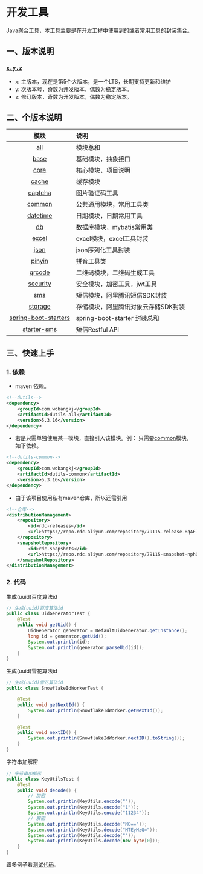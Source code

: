 # 开发工具

Java聚合工具，本工具主要是在开发工程中使用到的或者常用工具的封装集合。

## 一、版本说明

### **[`x.y.z`](./pom.xml)**

* `x`: 主版本，现在是第5个大版本，是一个LTS，长期支持更新和维护
* `y`: 次版本号，奇数为开发版本，偶数为稳定版本。
* `z`: 修订版本，奇数为开发版本，偶数为稳定版本。

## 二、个版本说明

| 模块 | 说明 | 
|:----:|:----|
| [all](./dutils-all/pom.xml) | 模块总和 |
| [base](./dutils-base/pom.xml) | 基础模块，抽象接口 | 
| [core](./dutils-core/pom.xml) | 核心模块，项目说明 |
| [cache](./dutils-cache/pom.xml) | 缓存模块 |
| [captcha](./dutils-captcha/pom.xml) | 图片验证码工具 |
| [common](./dutils-common/pom.xml) | 公共通用模块，常用工具类 |
| [datetime](./dutils-datetime/pom.xml) | 日期模块，日期常用工具 |
| [db](./dutils-db/pom.xml) | 数据库模块，mybatis常用类 |
| [excel](./dutils-excel/pom.xml) | excel模块，excel工具封装 |
| [json](./dutils-json/pom.xml) | json序列化工具封装 |
| [pinyin](./dutils-pinyin/pom.xml) | 拼音工具类 |
| [qrcode](./dutils-qrcode/pom.xml) | 二维码模块，二维码生成工具 |
| [security](./dutils-security/pom.xml) | 安全模块，加密工具，jwt工具 |
| [sms](./dutils-sms/pom.xml) | 短信模块，阿里腾讯短信SDK封装 |
| [storage](./dutils-storage/pom.xml) | 存储模块，阿里腾讯对象云存储SDK封装 |
| [spring-boot-starters](./dutils-spring-boot-starters/pom.xml) | spring-boot-starter 封装总和 |
| [starter-sms](./dutils-spring-boot-starters/dutils-sms-starter/pom.xml)| 短信Restful API |

## 三、快速上手

### 1. 依赖

* maven 依赖。

```xml
<!--dutils-->
<dependency>
    <groupId>com.wobangkj</groupId>
    <artifactId>dutils-all</artifactId>
    <version>5.3.16</version>
</dependency>
```

* 若是只需单独使用某一模块，直接引入该模块。例： 只需要[common](./dutils-common/pom.xml)模块，如下依赖。

```xml
<!--dutils-common-->
<dependency>
    <groupId>com.wobangkj</groupId>
    <artifactId>dutils-common</artifactId>
    <version>5.3.16</version>
</dependency>
```

* 由于该项目使用私有maven仓库，所以还需引用

```xml
<!--仓库-->
<distributionManagement>
    <repository>
        <id>rdc-releases</id>
        <url>https://repo.rdc.aliyun.com/repository/79115-release-8qAEIB/</url>
    </repository>
    <snapshotRepository>
        <id>rdc-snapshots</id>
        <url>https://repo.rdc.aliyun.com/repository/79115-snapshot-nphODc/</url>
    </snapshotRepository>
</distributionManagement>
```

### 2. 代码

生成(uuid)百度算法id

```java
// 生成(uuid)百度算法id
public class UidGeneratorTest {
	@Test
	public void getUid() {
		UidGenerator generator = DefaultUidGenerator.getInstance();
		long id = generator.getUid();
		System.out.println(id);
		System.out.println(generator.parseUid(id));
	}
}
```

生成(uuid)雪花算法id

```java
// 生成(uuid)雪花算法id
public class SnowflakeIdWorkerTest {

	@Test
	public void getNextId() {
		System.out.println(SnowflakeIdWorker.getNextId());
	}

	@Test
	public void nextID() {
		System.out.println(SnowflakeIdWorker.nextID().toString());
	}
}
```

字符串加解密

```java
// 字符串加解密
public class KeyUtilsTest {
	@Test
	public void decode() {
		// 加密
		System.out.println(KeyUtils.encode(""));
		System.out.println(KeyUtils.encode("1"));
		System.out.println(KeyUtils.encode("11234"));
		// 解密
		System.out.println(KeyUtils.decode("MQ=="));
		System.out.println(KeyUtils.decode("MTEyMzQ="));
		System.out.println(KeyUtils.decode(""));
		System.out.println(KeyUtils.decode(new byte[0]));
	}
}
```

跟多例子看[测试代码](dutils-base/src/test/java/com/wobangkj/utils)。